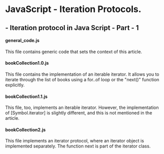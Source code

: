 # JavaScript - Iteration Protocols.  

## - Iteration protocol in Java Script - Part - 1  

#### general_code.js  
This file contains generic code that sets the context of this article.  

#### bookCollection1.0.js  
This file contains the implementation of an iterable iterator. It allows you to iterate through the list of books using a for..of loop or the "next()" function explicitly.  

#### bookCollection1.1.js  
This file, too, implements an iterable iterator. However, the implementation of [Symbol.iterator] is slightly different, and this is not mentioned in the article.  

#### bookCollection2.js  
This file implements an iterator protocol, where an iterator object is implemented separately. The function next is part of the iterator class.  
